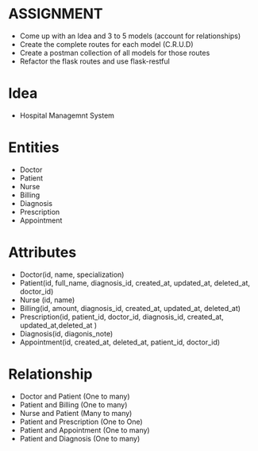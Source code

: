 # ASSIGNMENT

- Come up with an Idea and  3 to 5 models (account for relationships)
- Create the complete routes for each model (C.R.U.D)
- Create a postman collection of all models for those routes
- Refactor the flask routes and use flask-restful

# Idea
- Hospital Managemnt System

# Entities
- Doctor
- Patient
- Nurse
- Billing
- Diagnosis
- Prescription
- Appointment

# Attributes 
- Doctor(id, name, specialization)
- Patient(id, full_name, diagnosis_id, created_at, updated_at, deleted_at, doctor_id)
- Nurse (id, name)
- Billing(id, amount, diagnosis_id, created_at, updated_at, deleted_at)
- Prescription(id, patient_id, doctor_id, diagnosis_id, created_at, updated_at,deleted_at )
- Diagnosis(id, diagonis_note)
- Appointment(id, created_at, deleted_at, patient_id, doctor_id)
      
# Relationship
- Doctor and Patient (One to many)
- Patient and Billing (One to many)
- Nurse and Patient (Many to many)
- Patient and Prescription (One to One)
- Patient and Appointment (One to many)
- Patient and Diagnosis (One to many)

      
       
   
 